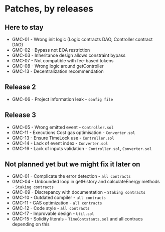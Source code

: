 # Patches, by releases


## Here to stay

- GMC-01 - Wrong init logic (Logic contracts DAO, Controller contract DAO)
- GMC-02 - Bypass not EOA restriction
- GMC-03 - Inheritance design allows constraint bypass
- GMC-07 - Not compatible with fee-based tokens
- GMC-08 - Wrong logic around getController
- GMC-13 - Decentralization recommendation

## Release 2

- GMC-06 - Project information leak - `config file`

## Release 3

- GMC-05 - Wrong emitted event - `Controller.sol`
- GMC-11 - Executions Cost gas optimisation - `Converter.sol`
- GMC-13 - Ensure TimeLock use - `Controller.sol`
- GMC-14 - Lack of event index - `Converter.sol`
- GMC-16 - Lack of inputs validation - `Controller.sol`, `Converter.sol`

## Not planned yet but we might fix it later on

- GMC-01 - Complicate the error detection - `all contracts`
- GMC-04 - Unbounded loop in getHistory and calculateEnergy methods - `Staking contracts`
- GMC-09 - Discrepancy with documentation - `Staking contracts`
- GMC-10 - Outdated compiler - `all contracts`
- GMC-11 - GAS optimization - `all contracts`
- GMC-12 - Code style - `all contracts`
- GMC-17 - Improvable design - `Util.sol`
- GMC-15 - Solidity literals - `TimeContstants.sol` and all contracs depending on this
